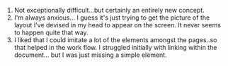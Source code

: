 1. Not exceptionally difficult...but certainly an entirely new concept.
2. I'm always anxious... I guess it's just trying to get the picture of the layout I've devised in my head to appear on the screen. It never seems to happen quite that way.
3. I liked that I could imitate a lot of the elements amongst the pages..so that helped in the work flow. I struggled initially with linking within the document... but I was just missing a simple element.
